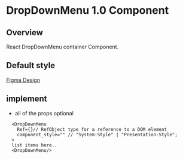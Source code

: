 # DropDownMenu 1.0 Component

## Overview

React DropDownMenu container Component.

## Default style
[Figma Design](https://www.figma.com/file/Q3aIuqsK0HWrUrOElSFEIb/TORCH-Glare-V1.4.2?type=design&node-id=1735-159107&mode=dev)


## implement 

- all of the props optional

```tsx
  <DropDownMenu
    Ref={}// RefObject type for a reference to a DOM element
    component_style="" // "System-Style" | "Presentation-Style"; 
  > 
  list items here..
  <DropDownMenu/>
```









